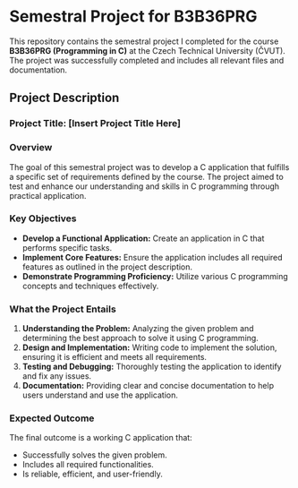 # Semestral Project for B3B36PRG

This repository contains the semestral project I completed for the course **B3B36PRG (Programming in C)** at the Czech Technical University (ČVUT). The project was successfully completed and includes all relevant files and documentation.

## Project Description

### Project Title: [Insert Project Title Here]

### Overview

The goal of this semestral project was to develop a C application that fulfills a specific set of requirements defined by the course. The project aimed to test and enhance our understanding and skills in C programming through practical application.

### Key Objectives

- **Develop a Functional Application:** Create an application in C that performs specific tasks.
- **Implement Core Features:** Ensure the application includes all required features as outlined in the project description.
- **Demonstrate Programming Proficiency:** Utilize various C programming concepts and techniques effectively.

### What the Project Entails

1. **Understanding the Problem:** Analyzing the given problem and determining the best approach to solve it using C programming.
2. **Design and Implementation:** Writing code to implement the solution, ensuring it is efficient and meets all requirements.
3. **Testing and Debugging:** Thoroughly testing the application to identify and fix any issues.
4. **Documentation:** Providing clear and concise documentation to help users understand and use the application.

### Expected Outcome

The final outcome is a working C application that:
- Successfully solves the given problem.
- Includes all required functionalities.
- Is reliable, efficient, and user-friendly.
